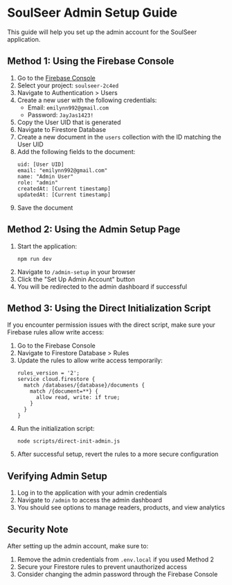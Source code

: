 # SoulSeer Admin Setup Guide

This guide will help you set up the admin account for the SoulSeer application.

## Method 1: Using the Firebase Console

1. Go to the [Firebase Console](https://console.firebase.google.com/)
2. Select your project: `soulseer-2c4ed`
3. Navigate to Authentication > Users
4. Create a new user with the following credentials:
   - Email: `emilynn992@gmail.com`
   - Password: `JayJas1423!`
5. Copy the User UID that is generated
6. Navigate to Firestore Database
7. Create a new document in the `users` collection with the ID matching the User UID
8. Add the following fields to the document:
   ```
   uid: [User UID]
   email: "emilynn992@gmail.com"
   name: "Admin User"
   role: "admin"
   createdAt: [Current timestamp]
   updatedAt: [Current timestamp]
   ```
9. Save the document

## Method 2: Using the Admin Setup Page

1. Start the application:
   ```
   npm run dev
   ```
2. Navigate to `/admin-setup` in your browser
3. Click the "Set Up Admin Account" button
4. You will be redirected to the admin dashboard if successful

## Method 3: Using the Direct Initialization Script

If you encounter permission issues with the direct script, make sure your Firebase rules allow write access:

1. Go to the Firebase Console
2. Navigate to Firestore Database > Rules
3. Update the rules to allow write access temporarily:
   ```
   rules_version = '2';
   service cloud.firestore {
     match /databases/{database}/documents {
       match /{document=**} {
         allow read, write: if true;
       }
     }
   }
   ```
4. Run the initialization script:
   ```
   node scripts/direct-init-admin.js
   ```
5. After successful setup, revert the rules to a more secure configuration

## Verifying Admin Setup

1. Log in to the application with your admin credentials
2. Navigate to `/admin` to access the admin dashboard
3. You should see options to manage readers, products, and view analytics

## Security Note

After setting up the admin account, make sure to:

1. Remove the admin credentials from `.env.local` if you used Method 2
2. Secure your Firestore rules to prevent unauthorized access
3. Consider changing the admin password through the Firebase Console